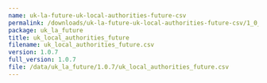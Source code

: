 ```yaml
---
name: uk-la-future-uk-local-authorities-future-csv
permalink: /downloads/uk-la-future-uk-local-authorities-future-csv/1_0_7
package: uk_la_future
title: uk_local_authorities_future
filename: uk_local_authorities_future.csv
version: 1.0.7
full_version: 1.0.7
file: /data/uk_la_future/1.0.7/uk_local_authorities_future.csv
---
```

